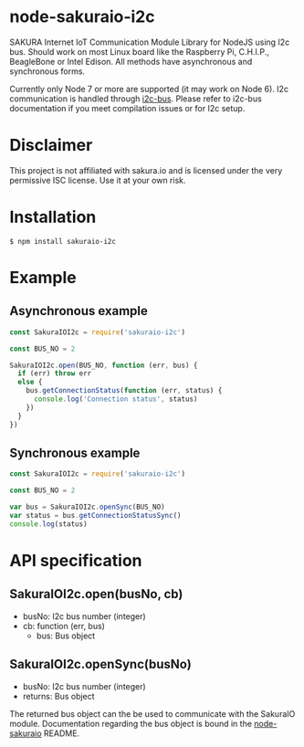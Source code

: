 # node-sakuraio-i2c

SAKURA Internet IoT Communication Module Library for NodeJS using I2c bus.
Should work on most Linux board like the Raspberry Pi, C.H.I.P., BeagleBone
or Intel Edison. All methods have asynchronous and synchronous forms.

Currently only Node 7 or more are supported (it may work on Node 6).
I2c communication is handled through [i2c-bus](https://github.com/fivdi/i2c-bus#busreadbyteaddr-cmd-cb).
Please refer to i2c-bus documentation if you meet compilation issues or for
I2c setup.

# Disclaimer

This project is not affiliated with sakura.io and is licensed under the very
permissive ISC license. Use it at your own risk.

# Installation

```
$ npm install sakuraio-i2c
```

# Example

## Asynchronous example

```js
const SakuraIOI2c = require('sakuraio-i2c')

const BUS_NO = 2

SakuraIOI2c.open(BUS_NO, function (err, bus) {
  if (err) throw err
  else {
    bus.getConnectionStatus(function (err, status) {
      console.log('Connection status', status)
    })
  }
})
```

## Synchronous example

```js
const SakuraIOI2c = require('sakuraio-i2c')

const BUS_NO = 2

var bus = SakuraIOI2c.openSync(BUS_NO)
var status = bus.getConnectionStatusSync()
console.log(status)
```

# API specification

## SakuraIOI2c.open(busNo, cb)
* busNo: I2c bus number (integer)
* cb: function (err, bus)
  * bus: Bus object

## SakuraIOI2c.openSync(busNo)
* busNo: I2c bus number (integer)
* returns: Bus object

The returned bus object can the be used to communicate with the SakuraIO module.
Documentation regarding the bus object is bound in the [node-sakuraio](https://github.com/malikolivier/node-sakuraio)
README.
